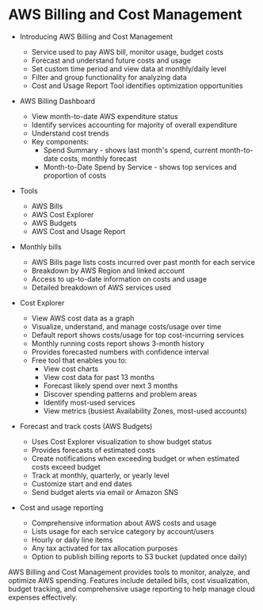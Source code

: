# AWS Billing and Cost Management

* Introducing AWS Billing and Cost Management
  * Service used to pay AWS bill, monitor usage, budget costs
  * Forecast and understand future costs and usage
  * Set custom time period and view data at monthly/daily level
  * Filter and group functionality for analyzing data
  * Cost and Usage Report Tool identifies optimization opportunities

* AWS Billing Dashboard
  * View month-to-date AWS expenditure status
  * Identify services accounting for majority of overall expenditure
  * Understand cost trends
  * Key components:
    * Spend Summary - shows last month's spend, current month-to-date costs, monthly forecast
    * Month-to-Date Spend by Service - shows top services and proportion of costs

* Tools
  * AWS Bills
  * AWS Cost Explorer
  * AWS Budgets
  * AWS Cost and Usage Report

* Monthly bills
  * AWS Bills page lists costs incurred over past month for each service
  * Breakdown by AWS Region and linked account
  * Access to up-to-date information on costs and usage
  * Detailed breakdown of AWS services used

* Cost Explorer
  * View AWS cost data as a graph
  * Visualize, understand, and manage costs/usage over time
  * Default report shows costs/usage for top cost-incurring services
  * Monthly running costs report shows 3-month history
  * Provides forecasted numbers with confidence interval
  * Free tool that enables you to:
    * View cost charts
    * View cost data for past 13 months
    * Forecast likely spend over next 3 months
    * Discover spending patterns and problem areas
    * Identify most-used services
    * View metrics (busiest Availability Zones, most-used accounts)

* Forecast and track costs (AWS Budgets)
  * Uses Cost Explorer visualization to show budget status
  * Provides forecasts of estimated costs
  * Create notifications when exceeding budget or when estimated costs exceed budget
  * Track at monthly, quarterly, or yearly level
  * Customize start and end dates
  * Send budget alerts via email or Amazon SNS

* Cost and usage reporting
  * Comprehensive information about AWS costs and usage
  * Lists usage for each service category by account/users
  * Hourly or daily line items
  * Any tax activated for tax allocation purposes
  * Option to publish billing reports to S3 bucket (updated once daily)

AWS Billing and Cost Management provides tools to monitor, analyze, and optimize AWS spending. Features include detailed bills, cost visualization, budget tracking, and comprehensive usage reporting to help manage cloud expenses effectively.
